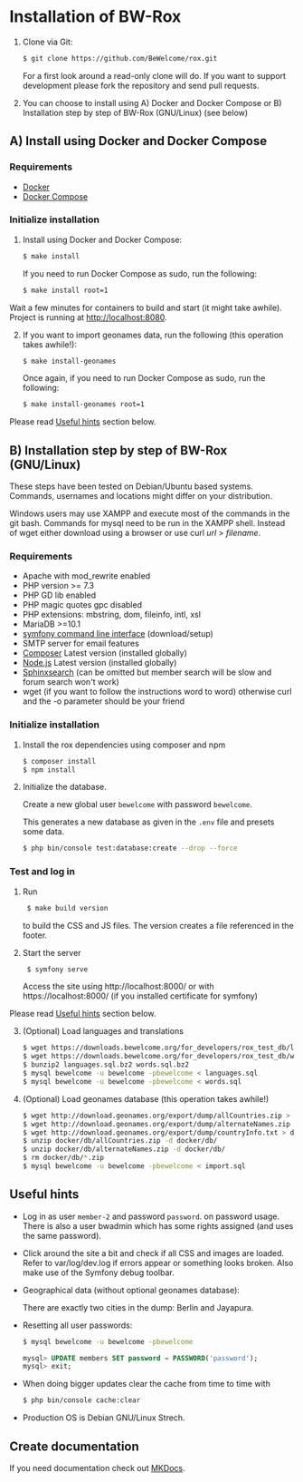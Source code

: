 # Installation of BW-Rox

1. Clone via Git:

    ```bash
    $ git clone https://github.com/BeWelcome/rox.git
    ```

    For a first look around a read-only clone will do. If you want to support development please fork the repository and send pull requests.

2. You can choose to install using A) Docker and Docker Compose or B) Installation step by step of BW-Rox (GNU/Linux) (see below)

## A) Install using Docker and Docker Compose

### Requirements

* [Docker](https://docs.docker.com/get-docker/)
* [Docker Compose](https://docs.docker.com/compose/install/)

### Initialize installation

1. Install using Docker and Docker Compose:

    ```bash
    $ make install
    ```

   If you need to run Docker Compose as sudo, run the following:

    ```bash
    $ make install root=1
    ```

Wait a few minutes for containers to build and start (it might take awhile). Project is running at
[http://localhost:8080](http://localhost:8080).

2. If you want to import geonames data, run the following (this operation takes awhile!):

    ```bash
    $ make install-geonames
    ```

    Once again, if you need to run Docker Compose as sudo, run the following:

    ```bash
    $ make install-geonames root=1
    ```
    
Please read [Useful hints](#useful-hints) section below.

## B) Installation step by step of BW-Rox (GNU/Linux)

These steps have been tested on Debian/Ubuntu based systems. Commands,
usernames and locations might differ on your distribution.

Windows users may use XAMPP and execute most of the commands in the git bash.
Commands for mysql need to be run in the XAMPP shell. Instead of wget either download
using a browser or use curl _url_ > _filename_.

### Requirements

* Apache with mod_rewrite enabled
* PHP version >= 7.3
* PHP GD lib enabled
* PHP magic quotes gpc disabled
* PHP extensions: mbstring, dom, fileinfo, intl, xsl
* MariaDB >=10.1
* [symfony command line interface](https://symfony.com/download) (download/setup)
* SMTP server for email features
* [Composer](https://www.getcomposer.org) Latest version (installed globally)
* [Node.js](https://nodejs.org/) Latest version (installed globally)
* [Sphinxsearch](http://sphinxsearch.com/) (can be omitted but member search will be slow and forum search won't work)
* wget (if you want to follow the instructions word to word) otherwise curl and the -o parameter should be your friend

### Initialize installation

1. Install the rox dependencies using composer and npm

    ```bash
    $ composer install
    $ npm install
    ```

2.  Initialize the database.

	Create a new global user `bewelcome` with password `bewelcome`.

    This generates a new database as given in the ```.env``` file and presets some data.

    ```bash
    $ php bin/console test:database:create --drop --force
    ```

### Test and log in

1. Run

   ```bash
    $ make build version
   ```

   to build the CSS and JS files. The version creates a file referenced in the footer.

2. Start the server

   ```bash
    $ symfony serve
   ```

   Access the site using http://localhost:8000/ or with https://localhost:8000/ (if you installed certificate for symfony)

Please read [Useful hints](#useful-hints) section below.

3. (Optional) Load languages and translations

    ```bash
    $ wget https://downloads.bewelcome.org/for_developers/rox_test_db/languages.sql.bz2
    $ wget https://downloads.bewelcome.org/for_developers/rox_test_db/words.sql.bz2
    $ bunzip2 languages.sql.bz2 words.sql.bz2
    $ mysql bewelcome -u bewelcome -pbewelcome < languages.sql
    $ mysql bewelcome -u bewelcome -pbewelcome < words.sql
    ```

4. (Optional) Load geonames database (this operation takes awhile!)

    ```bash
    $ wget http://download.geonames.org/export/dump/allCountries.zip > docker/db/allCountries.zip
	$ wget http://download.geonames.org/export/dump/alternateNames.zip > docker/db/alternateNames.zip
	$ wget http://download.geonames.org/export/dump/countryInfo.txt > docker/db/countryInfo.txt
	$ unzip docker/db/allCountries.zip -d docker/db/
	$ unzip docker/db/alternateNames.zip -d docker/db/
	$ rm docker/db/*.zip
    $ mysql bewelcome -u bewelcome -pbewelcome < import.sql
    ```

## Useful hints

* Log in as user `member-2` and password `password`.  on password usage. There is also a user bwadmin which has some rights assigned (and uses the same password).

* Click around the site a bit and check if all CSS and images are loaded.
   Refer to var/log/dev.log if errors appear or something looks broken. Also make use of the Symfony debug toolbar.

* Geographical data (without optional geonames database):

    There are exactly two cities in the dump: Berlin and Jayapura.

* Resetting all user passwords:

    ```bash
    $ mysql bewelcome -u bewelcome -pbewelcome
    ```

    ```sql
    mysql> UPDATE members SET password = PASSWORD('password');
    mysql> exit;
    ```

* When doing bigger updates clear the cache from time to time with

    ```bash
    $ php bin/console cache:clear
    ```

* Production OS is Debian GNU/Linux Strech.

## Create documentation

If you need documentation check out [MKDocs](https://www.mkdocs.org/).
